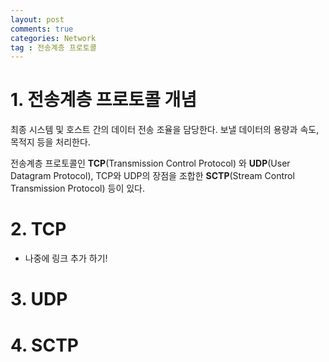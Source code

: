 ```yaml
---
layout: post
comments: true
categories: Network
tag : 전송계층 프로토콜
---
```




# 1. 전송계층 프로토콜 개념

최종 시스템 및 호스트 간의 데이터 전송 조율을 담당한다. 보낼 데이터의 용량과 속도, 목적지 등을 처리한다. 

전송계층 프로토콜인 **TCP**(Transmission Control Protocol) 와 **UDP**(User Datagram Protocol), TCP와 UDP의 장점을 조합한 **SCTP**(Stream Control Transmission Protocol) 등이 있다.

[^TCP]: 연결지향 서비스로서, 데이터를 주고 받기 전 연결을 위한 사전 설정 과정이 필요하며 데이터 송수신이 완료되면 연결을 종료한다. 신뢰성 프로토콜. 신뢰성이 있는 프로세스간 통신 제공. 전송한 데이터가 수신 측에서 제대로 수신하였는지 확인하기 위한 순서번호, 확인 응답 번호를 사용하는 확인 응답 기법 사용. 자세한 설명은 아래 참고.
[^UDP]: 비신뢰성 프로토콜.비연결 서비스로서, 연결을 위한 사전 설정 과정이 생략 되고 바로 데이터를 주고 받는다. 자세한 설명은 아래 참고. 



# 2. TCP

- 나중에 링크 추가 하기!


# 3. UDP



# 4. SCTP

